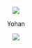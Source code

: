 <p align="center">  
<img src="https://i.pinimg.com/originals/61/ab/15/61ab150dbeda09972d8b43f177af43a4.gif">
</p>
<p align="center">
    Yohan
<p align="center">  
<img src="https://komarev.com/ghpvc/?username=Yohanfrm3&color=grey">
</p>
  
